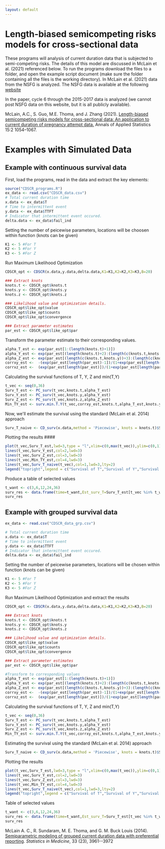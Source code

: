 ```yaml
---
layout: default
---
```


# Length-biased semicompeting risks models for cross-sectional data

These programs will analysis of current duration data that is subjected to semi-competing risks. The details of this model are discussed in McLain et al. (2021) referenced below. To run the programs download the files to a folder, and open the example script document (make sure the folder containing all the files is the working directory). In McLain et al. (2021) data from the NSFG is analyzed. The NSFG data is available at the following [website](https://www.cdc.gov/nchs/nsfg/nsfg_questionnaires.htm)

In the paper, cycle 6 through the 2015-2017 data is analyzed (we cannot post NSFG data on this website, but it is all publicly available).

McLain, A.C., S. Guo, M.E. Thoma, and J. Zhang (2021). [Length-biased semicompeting risks models for cross-sectional data: An application to current duration of pregnancy attempt data.](https://projecteuclid.org/journals/annals-of-applied-statistics/volume-15/issue-2/Length-biased-semicompeting-risks-models-for-cross-sectional-data/10.1214/20-AOAS1428.full)  Annals of Applied Statistics 15:2 1054–1067.


# Examples with Simulated Data

## Example with continuous survival data

First, load the programs, read in the data and extract the key elements:

```r
source("CDSCR_programs.R")
ex_data <- read.csv("CDSCR_data.csv")
# Total current duration time
x.data <- ex_data$T 
# Time to intermittent event 
y.data <- ex_data$TTFT 
# Indicator that intermittent event occured.
delta.data <- ex_data$fail_ind 
```

Setting the number of peicewise parameters, locations will be choosen within function (knots can be given)
```r
K1 <- 5 #For T
K2 <- 5 #For Y
K3 <- 5 #For Z
```

Run Maximum Likelihood Optimization

```r
CDSCR_opt <- CDSCR(x.data,y.data,delta.data,K1=K1,K2=K2,K3=K3,B=20)

### Extract knots
knots.t <- CDSCR_opt$knots.t
knots.y <- CDSCR_opt$knots.y
knots.z <- CDSCR_opt$knots.z

### Likelihood value and optimization details.
CDSCR_opt$like_opt$value
CDSCR_opt$like_opt$counts
CDSCR_opt$like_opt$convergence

### Extract parameter estimates
par_est <- CDSCR_opt$like_opt$par
```

Transform the parameter estimate to their corresponding values.

```r
alpha_T_est <- exp(par_est[1:(length(knots.t)+1)])
alpha_Y_est <- exp(par_est[(length(knots.t)+2):(length(c(knots.t,knots.y))+2)])
alpha_Z_est <- exp(par_est[(length(c(knots.t,knots.y))+3):(length(c(knots.t,knots.y,knots.z))+3)])
corrxy_est <-  -(exp(par_est[length(par_est)-1])/(1+exp(par_est[length(par_est)-1])))
corrxz_est <-  (exp(par_est[length(par_est)])/(1+exp(par_est[length(par_est)])))
```
  
Calculating the survival functions of T, Y, Z and min(T,Y)

```r
t_vec <- seq(0,36)
Surv_T_est <- PC_surv(t_vec,knots.t,alpha_T_est)
Surv_Y_est <- PC_surv(t_vec,knots.y,alpha_Y_est)
Surv_Z_est <- PC_surv(t_vec,knots.z,alpha_Z_est)
Min_TY_est <- surv.min.T.Y(t_vec,corrxy_est,knots.t,alpha_T_est,knots.y,alpha_Y_est)
```

Now, we'll estimate the survival using the standard (McLain et al. 2014) approach

```r
Surv_T_naive <- CD_surv(x.data,method = 'Piecewise', knots = knots.t)$Surv_est
```

Plotting the results ####

```r
plot(t_vec,Surv_T_est,lwd=3,type = "l",xlim=c(0,max(t_vec)),ylim=c(0,1),ylab="Survival Function",xlab="Time",las=1)
lines(t_vec,Surv_Y_est,col=2,lwd=3)
lines(t_vec,Surv_Z_est,col=3,lwd=3)
lines(t_vec,Min_TY_est,col=4,lwd=3)
lines(t_vec,Surv_T_naive(t_vec),col=1,lwd=3,lty=2)
legend("topright",legend = c("Survival of T","Survival of Y","Survival of Z","Survival of min(T,Y)","Survival of T (naive)"),lwd=3,col=c(1:4,1),lty=c(rep(1,4),2))
```

Produce a table of selected values

```r
t_want <- c(3,6,12,24,36)
surv_res <- data.frame(time=t_want,Est_surv_T=Surv_T_est[t_vec %in% t_want],Naive_surv_T=Surv_T_naive(t_want),Est_surv_Y=Surv_Y_est[t_vec %in% t_want],Est_surv_Z=Surv_Z_est[t_vec %in% t_want],Est_surv_minTY=Min_TY_est[t_vec %in% t_want])
surv_res
```






## Example with grouped survival data

```r
ex_data <- read.csv("CDSCR_data_grp.csv")

# Total current duration time
x.data <- ex_data$T 
# Time to intermittent event 
y.data <- ex_data$TTFT 
# Indicator that intermittent event occured.
delta.data <- ex_data$fail_ind 
```

Setting the number of peicewise parameters, locations will be chosen within function (knots can be given)

```r
K1 <- 5 #For T
K2 <- 5 #For Y
K3 <- 5 #For Z
```

Run Maximum Likelihood Optimization and extract the results

```r
CDSCR_opt <- CDSCR(x.data,y.data,delta.data,K1=K1,K2=K2,K3=K3,B=20)

### Extract knots
knots.t <- CDSCR_opt$knots.t
knots.y <- CDSCR_opt$knots.y
knots.z <- CDSCR_opt$knots.z

### Likelihood value and optimization details.
CDSCR_opt$like_opt$value
CDSCR_opt$like_opt$counts
CDSCR_opt$like_opt$convergence

### Extract parameter estimates
par_est <- CDSCR_opt$like_opt$par

#Transform to corresponding values
alpha_T_est <- exp(par_est[1:(length(knots.t)+1)])
alpha_Y_est <- exp(par_est[(length(knots.t)+2):(length(c(knots.t,knots.y))+2)])
alpha_Z_est <- exp(par_est[(length(c(knots.t,knots.y))+3):(length(c(knots.t,knots.y,knots.z))+3)])
corrxy_est <-  -(exp(par_est[length(par_est)-1])/(1+exp(par_est[length(par_est)-1])))
corrxz_est <-  (exp(par_est[length(par_est)])/(1+exp(par_est[length(par_est)])))
```

Calculating the survival functions of T, Y, Z and min(T,Y)

```r
t_vec <- seq(0,36)
Surv_T_est <- PC_surv(t_vec,knots.t,alpha_T_est)
Surv_Y_est <- PC_surv(t_vec,knots.y,alpha_Y_est)
Surv_Z_est <- PC_surv(t_vec,knots.z,alpha_Z_est)
Min_TY_est <- surv.min.T.Y(t_vec,corrxy_est,knots.t,alpha_T_est,knots.y,alpha_Y_est)
```

Estimating the survival using the standard (McLain et al. 2014) approach

```r
Surv_T_naive <- CD_surv(x.data,method = 'Piecewise', knots = knots.t)$Surv_est
```

Plotting the results 

```r
plot(t_vec,Surv_T_est,lwd=3,type = "l",xlim=c(0,max(t_vec)),ylim=c(0,1),ylab="Survival Function",xlab="Time",las=1)
lines(t_vec,Surv_Y_est,col=2,lwd=3)
lines(t_vec,Surv_Z_est,col=3,lwd=3)
lines(t_vec,Min_TY_est,col=4,lwd=3)
lines(t_vec,Surv_T_naive(t_vec),col=1,lwd=3,lty=2)
legend("topright",legend = c("Survival of T","Survival of Y","Survival of Z","Survival of min(T,Y)","Survival of T (naive)"),lwd=3,col=c(1:4,1),lty=c(rep(1,4),2))
```

Table of selected values 

```r
t_want <- c(3,6,12,24,36)
surv_res <- data.frame(time=t_want,Est_surv_T=Surv_T_est[t_vec %in% t_want],Naive_surv_T=Surv_T_naive(t_want),Est_surv_Y=Surv_Y_est[t_vec %in% t_want],Est_surv_Z=Surv_Z_est[t_vec %in% t_want],Est_surv_minTY=Min_TY_est[t_vec %in% t_want])
surv_res
```

McLain A. C., R. Sundaram, M. E. Thoma, and G. M. Buck Louis (2014).  [Semiparametric modeling of grouped current duration data with preferential reporting](http://onlinelibrary.wiley.com/doi/10.1002/sim.6216/full). _Statistics in Medicine_, 33 (23), 3961--3972



